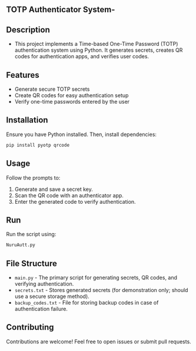 ## TOTP Authenticator System-
## Description 
- This project implements a Time-based One-Time Password (TOTP) authentication system using Python. 
It generates secrets, creates QR codes for authentication apps, and verifies user codes.
## Features 
- Generate secure TOTP secrets
- Create QR codes for easy authentication setup
- Verify one-time passwords entered by the user

## Installation
Ensure you have Python installed. Then, install dependencies:

```bash
pip install pyotp qrcode
```

## Usage
Follow the prompts to:
1. Generate and save a secret key.
2. Scan the QR code with an authenticator app.
3. Enter the generated code to verify authentication.

## Run
Run the script using:

```bash
NuruAutt.py
```
## File Structure
- `main.py` - The primary script for generating secrets, QR codes, and verifying authentication.
- `secrets.txt` - Stores generated secrets (for demonstration only; should use a secure storage method).
- `backup_codes.txt` - File for storing backup codes in case of authentication failure.

## Contributing
Contributions are welcome! Feel free to open issues or submit pull requests.
